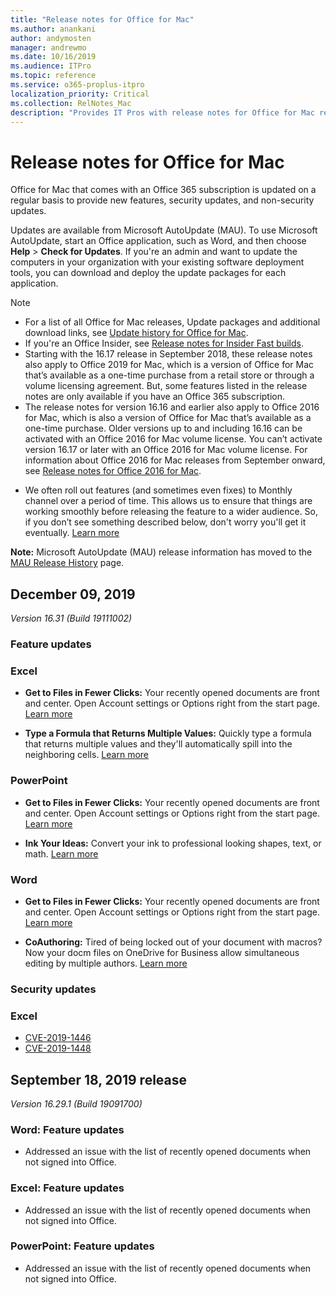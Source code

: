 ```yaml
---
title: "Release notes for Office for Mac"
ms.author: anankani
author: andymosten
manager: andrewmo
ms.date: 10/16/2019
ms.audience: ITPro
ms.topic: reference
ms.service: o365-proplus-itpro
localization_priority: Critical
ms.collection: RelNotes_Mac
description: "Provides IT Pros with release notes for Office for Mac releases for Office 356 subscribers"
---
```


# Release notes for Office for Mac

 
Office for Mac that comes with an Office 365 subscription is updated on a regular basis to provide new features, security updates, and non-security updates.
  
Updates are available from Microsoft AutoUpdate (MAU). To use Microsoft AutoUpdate, start an Office application, such as Word, and then choose **Help** > **Check for Updates**. If you're an admin and want to update the computers in your organization with your existing software deployment tools, you can download and deploy the update packages for each application.

  
> [!NOTE]
> - For a list of all Office for Mac releases, Update packages and additional download links, see [Update history for Office for Mac](update-history-office-for-mac.md). 
> - If you're an Office Insider, see [Release notes for Insider Fast builds](https://support.office.com/article/b3260859-2c1e-4f12-92a4-62a6997efb3a).
> - Starting with the 16.17 release in September 2018, these release notes also apply to Office 2019 for Mac, which is a version of Office for Mac that’s available as a one-time purchase from a retail store or through a volume licensing agreement. But, some features listed in the release notes are only available if you have an Office 365 subscription.
> - The release notes for version 16.16 and earlier also apply to Office 2016 for Mac, which is also a version of Office for Mac that’s available as a one-time purchase. Older versions up to and including 16.16 can be activated with an Office 2016 for Mac volume license. You can’t activate version 16.17 or later with an Office 2016 for Mac volume license. For information about Office 2016 for Mac releases from September onward, see [Release notes for Office 2016 for Mac](release-notes-office-2016-mac.md).
> > 
> - We often roll out features (and sometimes even fixes) to Monthly channel over a period of time. This allows us to ensure that things are working smoothly before releasing the feature to a wider audience. So, if you don’t see something described below, don't worry you'll get it eventually. [Learn more](https://support.office.com/en-us/article/when-do-i-get-the-newest-features-in-for-office-365-da36192c-58b9-4bc9-8d51-bb6eed468516?ui=en-US&rs=en-US&ad=US)

**Note:** Microsoft AutoUpdate (MAU) release information has moved to the [MAU Release History](https://docs.microsoft.com/en-us/officeupdates/release-history-microsoft-autoupdate) page.<br/>


[//]: # (DO NOT REMOVE)



## December 09, 2019
*Version 16.31 (Build 19111002)*

[//]: # (DO NOT REMOVE FEATUREDETAILS CONTENT START)

### Feature updates
### Excel

- **Get to Files in Fewer Clicks:** Your recently opened documents are front and center. Open Account settings or Options right from the start page. [Learn more](https://support.office.com/en-us/article/baea7aab-760b-4ee0-af58-06e940d505a4)

- **Type a Formula that Returns Multiple Values:** Quickly type a formula that returns multiple values and they'll automatically spill into the neighboring cells. [Learn more](https://support.office.com/en-us/article/5c2c9cbb-def8-409a-b380-2fbf91b20aa3)

### PowerPoint

- **Get to Files in Fewer Clicks:** Your recently opened documents are front and center. Open Account settings or Options right from the start page. [Learn more](https://support.office.com/en-us/article/baea7aab-760b-4ee0-af58-06e940d505a4)

- **Ink Your Ideas:** Convert your ink to professional looking shapes, text, or math. [Learn more](https://support.office.com/en-us/article/0740dec3-6291-4c1f-8baa-011d18449919)

### Word

- **Get to Files in Fewer Clicks:** Your recently opened documents are front and center. Open Account settings or Options right from the start page. [Learn more](https://support.office.com/en-us/article/baea7aab-760b-4ee0-af58-06e940d505a4)

- **CoAuthoring:** Tired of being locked out of your document with macros? Now your docm files on OneDrive for Business allow simultaneous editing by multiple authors. [Learn more](https://support.office.com/en-us/article/7dd3040c-3f30-4fdd-bab0-8586492a1f1d)


[//]: # (DO NOT REMOVE FEATUREDETAILS CONTENT END)


[//]: # (DO NOT REMOVE SECURITY DETAILS CONTENT START)


### Security updates


### Excel

-   [CVE-2019-1446](https://portal.msrc.microsoft.com/en-us/security-guidance/advisory/CVE-2019-1446)
-   [CVE-2019-1448](https://portal.msrc.microsoft.com/en-us/security-guidance/advisory/CVE-2019-1448)

[//]: # (DO NOT REMOVE SECURITY DETAILS CONTENT END)

## September 18, 2019 release
*Version 16.29.1 (Build 19091700)*

### Word: Feature updates

- Addressed an issue with the list of recently opened documents when not signed into Office.

### Excel:  Feature updates

- Addressed an issue with the list of recently opened documents when not signed into Office.

 ### PowerPoint: Feature updates

- Addressed an issue with the list of recently opened documents when not signed into Office.<br/><br/>


